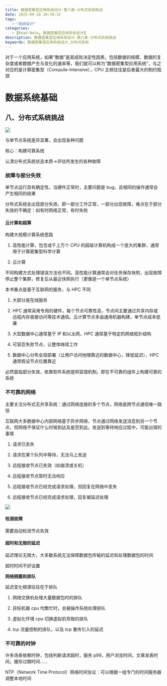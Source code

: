 ```yaml
---
title: 数据密集型应用系统设计-第八章-分布式系统挑战
date: 2025-09-28 20:39:32
tags:
   - "系统设计"
categories:
   - [Read-Note, 数据密集型应用系统设计]
description: 数据密集型应用系统设计-第八章-分布式系统挑战
keywords: 数据密集型应用系统设计,分布式系统
---
```


对于⼀个应⽤系统，如果“数据”是其成败决定性因素，包括数据的规模、数据的复杂度或者数据产⽣与变化的速率等，我们就可以称为“数据密集型应⽤系统”，与之对应的是计算密集型（Compute-Intensive），CPU 主频往往是后者最⼤的制约瓶颈

# 数据系统基础

## 八、分布式系统挑战

![](https://cdn.jsdelivr.net/gh/1935Zz/1935zz.github.io@main/source/img/data-intensive/diagram-3.png)

与单节点系统差异显著，会出现各种问题

核心：构建可靠系统

认清分布式系统状态本质->评估所发生的各种故障

### 故障与部分失效

单节点运行具有确定性，当硬件正常时，主要问题是 bug，且相同的操作通常会产生相同的结果

分布式系统会出现部分失效，即一部分工作正常，一部分出现故障，难点在于部分失效的不确定：如有时网络正常，有时失败

#### 云计算和超算

构建大规模计算系统思路

1. 高性能计算，包含成千上万个 CPU 的超级计算机构成一个庞大的集群，通常用于计算密集型科学计算

2. 云计算

不同构建方式处理错误方法也不同。高性能计算通常会对任务保存快照，出现故障停止整个集群，修复后从最近快照执行（更像是一个单节点系统）

本书重点是基于互联网的服务，与 HPC 不同

1. 大部分是在线服务

2. HPC 通常采用专用的硬件，每个节点可靠性高，节点间主要通过共享内存或远程内存直接访问等技术通信。云计算节点多由通用机器构建，单节点成本低廉

3. 大型数据中心通常基于 IP 和以太网，HPC 通常基于特定的网络拓扑结构

4. 可容忍失败节点，让整体继续工作

5. 数据中心分布全球部署（让用户访问地理靠近的数据中心，降低延迟），HPC 通常假设节点位置靠近

必然面临部分失效，依靠软件系统提供容错机制，即在不可靠的组件上构建可靠的系统

### 不可靠的网络

主要关注分布式无共享系统：通过网络连接的多个节点，网络是跨节点通信唯一路径

互联网大多数据中心内部网络基于异步网络，节点通过网络发送消息到另一个节点，但网络不保证什么时候到达及是否到达。发送到等待响应过程中，可能出错的事情

1. 请求已丢失

2. 请求在某个队列中等待，无法马上发送

3. 远程接收节点已失效（如崩溃或关机）

4. 远程接收节点暂时无法响应

5. 远程接收节点已经完成请求处理，但回复在网络中丢失

6. 远程接收节点已经完成请求处理，回复被延迟处理

![](https://cdn.jsdelivr.net/gh/1935Zz/1935zz.github.io@main/source/img/data-intensive/screen2025-06-25-15.51.37.png)

#### 检测故障

需要自动检测节点失效

#### 超时和无限的延迟

延迟理论无限大，大多数系统无法保障数据包传输的延迟和处理数据包的时间

超时时间不好设置

**网络拥塞和排队**

延迟变化根源往往在于排队

1. 网络交换机处理大量数据包时的排队

2. 目标机器 cpu 均繁忙时，会被操作系统处理排队

3. 虚拟化环境 cpu 切换虚拟机导致的排队

4. tcp 流量控制的排队，以及 tcp 重传引入的延迟

### 不可靠的时钟

许多场景依赖时钟，包括判断请求超时，服务 p99，用户浏览时间，文章发表时间，缓存过期时间……

NTP（Network Time Protocol）网络时间协议：可以根据一组专门的时间服务器调整本地时间



